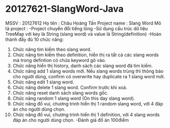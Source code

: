 # 20127621-SlangWord-Java
<space><space>MSSV : 20127612 
<space><space>Họ tên : Châu Hoàng Tấn
<space><space>Project name : Slang Word
<space><space>Mô tả project : 
<space><space>-Project chuyển đổi tiếng lóng
<space><space>-Sử dụng cấu trúc dữ liệu TreeMap với key là String (slang word) và value là String(definition)
<space><space>-Hoàn thành đầy đủ 10 chức năng:
1. Chức năng tìm kiếm theo slang word.
2. Chức năng tìm kiếm theo definition, hiển thị ra tất cả các slang words mà trong 
defintion có chứa keyword gõ vào.
3. Chức năng hiển thị history, danh sách các slang word đã tìm kiếm.
4. Chức năng add 1 slang words mới. Nếu slang words trùng thì thông báo cho người 
dùng, confirm có overwrite hay duplicate ra 1 slang word mới.
5. Chức năng edit 1 slang word.
6. Chức năng delete 1 slang word. Confirm trước khi xoá.
7. Chức năng reset danh sách slang words gốc.
8. Chức năng random 1 slang word (On this day slang word).
9. Chức năng đố vui, chương trình hiển thị 1 random slang word, với 4 đáp án cho 
người dùng chọn.
10. Chức năng đố vui, chương trình hiển thị 1 definition, với 4 slang words đáp án cho 
người dùng chọn.
-Đánh giá đồ án 100điểm

